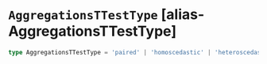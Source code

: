 # `AggregationsTTestType` [alias-AggregationsTTestType]
```typescript
type AggregationsTTestType = 'paired' | 'homoscedastic' | 'heteroscedastic';
```
